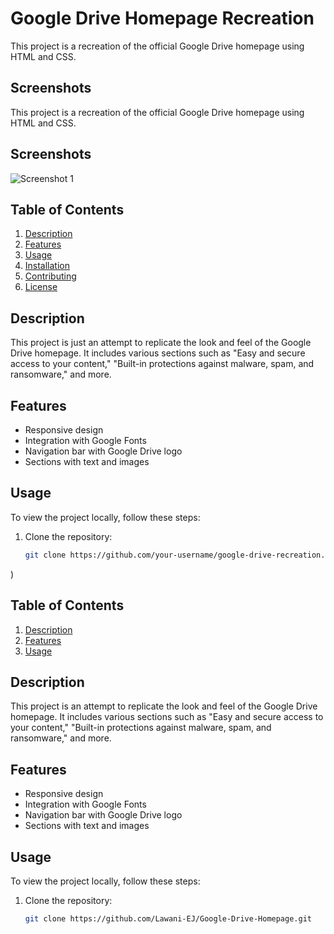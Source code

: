 # Google Drive Homepage Recreation

This project is a recreation of the official Google Drive homepage using HTML and CSS.

## Screenshots
This project is a recreation of the official Google Drive homepage using HTML and CSS.

## Screenshots

![Screenshot 1](https://s3.amazonaws.com/helpjuice-static/helpjuice_production%2Fuploads%2Fupload%2Fimage%2F4752%2Fdirect%2F1607106057377-Google+Drive+Homepage.png)

## Table of Contents

1. [Description](#description)
2. [Features](#features)
3. [Usage](#usage)
4. [Installation](#installation)
5. [Contributing](#contributing)
6. [License](#license)

## Description

This project is just an attempt to replicate the look and feel of the Google Drive homepage. It includes various sections such as "Easy and secure access to your content," "Built-in protections against malware, spam, and ransomware," and more.

## Features
- Responsive design
- Integration with Google Fonts
- Navigation bar with Google Drive logo
- Sections with text and images

## Usage

To view the project locally, follow these steps:

1. Clone the repository:

   ```bash
   git clone https://github.com/your-username/google-drive-recreation.git
)

## Table of Contents

1. [Description](#description)
2. [Features](#features)
3. [Usage](#usage)

## Description

This project is an attempt to replicate the look and feel of the Google Drive homepage. It includes various sections such as "Easy and secure access to your content," "Built-in protections against malware, spam, and ransomware," and more.

## Features

- Responsive design
- Integration with Google Fonts
- Navigation bar with Google Drive logo
- Sections with text and images

## Usage

To view the project locally, follow these steps:

1. Clone the repository:

   ```bash
   git clone https://github.com/Lawani-EJ/Google-Drive-Homepage.git

